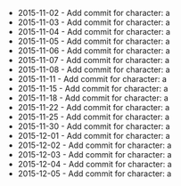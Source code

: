 - 2015-11-02 - Add commit for character: a
- 2015-11-03 - Add commit for character: a
- 2015-11-04 - Add commit for character: a
- 2015-11-05 - Add commit for character: a
- 2015-11-06 - Add commit for character: a
- 2015-11-07 - Add commit for character: a
- 2015-11-08 - Add commit for character: a
- 2015-11-11 - Add commit for character: a
- 2015-11-15 - Add commit for character: a
- 2015-11-18 - Add commit for character: a
- 2015-11-22 - Add commit for character: a
- 2015-11-25 - Add commit for character: a
- 2015-11-30 - Add commit for character: a
- 2015-12-01 - Add commit for character: a
- 2015-12-02 - Add commit for character: a
- 2015-12-03 - Add commit for character: a
- 2015-12-04 - Add commit for character: a
- 2015-12-05 - Add commit for character: a
